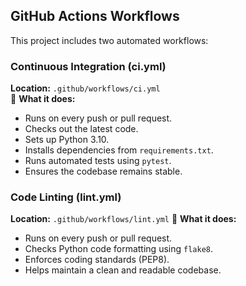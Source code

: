 ## GitHub Actions Workflows  
This project includes two automated workflows:

###  **Continuous Integration (ci.yml)**
**Location:** `.github/workflows/ci.yml`  
📌 **What it does:**  
- Runs on every push or pull request.  
- Checks out the latest code.  
- Sets up Python 3.10.  
- Installs dependencies from `requirements.txt`.  
- Runs automated tests using `pytest`.  
- Ensures the codebase remains stable.

### **Code Linting (lint.yml)**
**Location:** `.github/workflows/lint.yml` 
📌 **What it does:**  

- Runs on every push or pull request.
- Checks Python code formatting using `flake8`.
- Enforces coding standards (PEP8).
- Helps maintain a clean and readable codebase.
